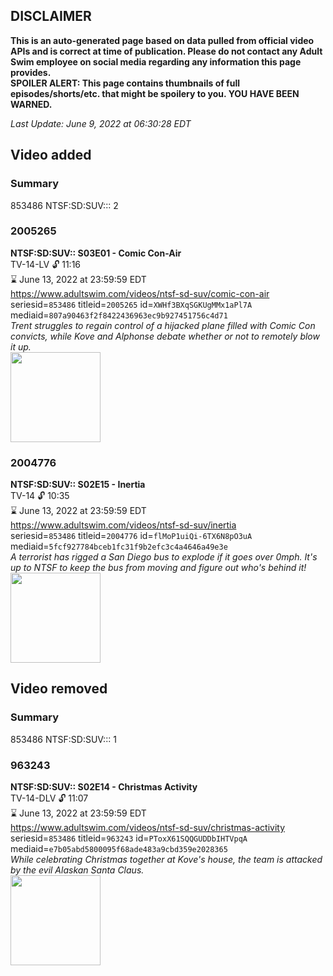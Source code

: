 ## DISCLAIMER
**This is an auto-generated page based on data pulled from official video APIs and is correct at time of publication. Please do not contact any Adult Swim employee on social media regarding any information this page provides.**  
**SPOILER ALERT: This page contains thumbnails of full episodes/shorts/etc. that might be spoilery to you. YOU HAVE BEEN WARNED.**  

_Last Update: June 9, 2022 at 06:30:28 EDT_
## Video added
### Summary
853486 NTSF:SD:SUV::: 2  
### 2005265
**NTSF:SD:SUV:: S03E01 - Comic Con-Air**  
TV-14-LV 🔓 11:16  
⌛ June 13, 2022 at 23:59:59 EDT  
https://www.adultswim.com/videos/ntsf-sd-suv/comic-con-air  
seriesid=`853486` titleid=`2005265` id=`XWHf3BXqSGKUgMMx1aPl7A` mediaid=`807a90463f2f8422436963ec9b927451756c4d71`  
_Trent struggles to regain control of a hijacked plane filled with Comic Con convicts, while Kove and Alphonse debate whether or not to remotely blow it up._  
<a href="https://media.cdn.adultswim.com/uploads/20200312/thumbnails/2_20312131842-ntsf_310_dup-20160627.jpg"><img src="https://media.cdn.adultswim.com/uploads/20200312/thumbnails/2_20312131842-ntsf_310_dup-20160627.jpg" height="144px" /></a>
### 2004776
**NTSF:SD:SUV:: S02E15 - Inertia**  
TV-14 🔓 10:35  
⌛ June 13, 2022 at 23:59:59 EDT  
https://www.adultswim.com/videos/ntsf-sd-suv/inertia  
seriesid=`853486` titleid=`2004776` id=`flMoP1uiQi-6TX6N8pO3uA` mediaid=`5fcf927784bceb1fc31f9b2efc3c4a4646a49e3e`  
_A terrorist has rigged a San Diego bus to explode if it goes over 0mph. It's up to NTSF to keep the bus from moving and figure out who's behind it!_  
<a href="https://media.cdn.adultswim.com/uploads/20200312/thumbnails/2_203121317420-ntsf_215_dup-20130607.jpg"><img src="https://media.cdn.adultswim.com/uploads/20200312/thumbnails/2_203121317420-ntsf_215_dup-20130607.jpg" height="144px" /></a>
## Video removed
### Summary
853486 NTSF:SD:SUV::: 1  
### 963243
**NTSF:SD:SUV:: S02E14 - Christmas Activity**  
TV-14-DLV 🔓 11:07  
⌛ June 13, 2022 at 23:59:59 EDT  
https://www.adultswim.com/videos/ntsf-sd-suv/christmas-activity  
seriesid=`853486` titleid=`963243` id=`PToxX61SQQGUDDbIHTVpqA` mediaid=`e7b05abd5800095f68ade483a9cbd359e2028365`  
_While celebrating Christmas together at Kove's house, the team is attacked by the evil Alaskan Santa Claus._  
<a href="https://media.cdn.adultswim.com/uploads/20200312/thumbnails/2_203121317191-ntsf_213_dup-20160412.jpg"><img src="https://media.cdn.adultswim.com/uploads/20200312/thumbnails/2_203121317191-ntsf_213_dup-20160412.jpg" height="144px" /></a>
